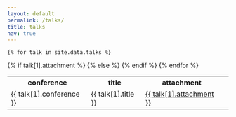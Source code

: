 ```yaml
---
layout: default
permalink: /talks/
title: talks
nav: true
---
```



<table>

<tr>
    <th>conference</th>
    <th>title</th> 
    <th>attachment</th>
</tr>

    {% for talk in site.data.talks %}
<tr>
    <td>{{ talk[1].conference }}</td>
    <td>{{ talk[1].title }}</td>
    {% if talk[1].attachment %}
    <td><a href="{{ talk[1].pdf | append: '.pdf' | prepend: 'assets/pdf/' | relative_url }}">{{ talk[1].attachment }}</a></td>
    {% else %}
    <td></td>
    {% endif %}
</tr>
    {% endfor %}
  
</table>